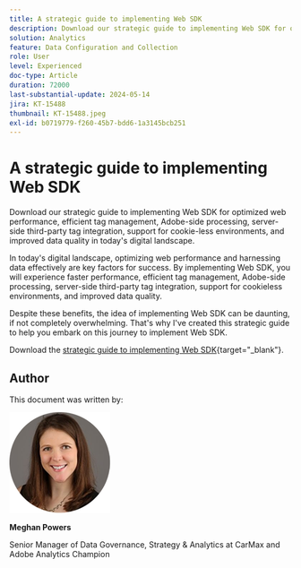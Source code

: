 ```yaml
---
title: A strategic guide to implementing Web SDK
description: Download our strategic guide to implementing Web SDK for optimized web performance, efficient tag management, Adobe-side processing, server-side third-party tag integration, support for cookie-less environments, and improved data quality in today's digital landscape.
solution: Analytics
feature: Data Configuration and Collection
role: User
level: Experienced
doc-type: Article
duration: 72000
last-substantial-update: 2024-05-14
jira: KT-15488
thumbnail: KT-15488.jpeg
exl-id: b0719779-f260-45b7-bdd6-1a3145bcb251
---
```

# A strategic guide to implementing Web SDK

Download our strategic guide to implementing Web SDK for optimized web performance, efficient tag management, Adobe-side processing, server-side third-party tag integration, support for cookie-less environments, and improved data quality in today's digital landscape.

In today's digital landscape, optimizing web performance and harnessing data effectively are key factors for success. By implementing Web SDK, you will experience faster performance, efficient tag management, Adobe-side processing, server-side third-party tag integration, support for cookieless environments, and improved data quality.

Despite these benefits, the idea of implementing Web SDK can be daunting, if not completely overwhelming. That's why I've created this strategic guide to help you embark on this journey to implement Web SDK.

Download the [strategic guide to implementing Web SDK](https://www.adobe.com/content/dam/www/us/en/digital-experience/in-product/images/Final%20WebSDK%20Playbook.pdf){target="_blank"}.


## Author

This document was written by:

![meghan-head-shot](assets/meghan-head-shot.png)

**Meghan Powers**

Senior Manager of Data Governance, Strategy & Analytics at CarMax and Adobe Analytics Champion

